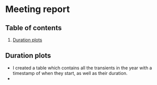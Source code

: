 #   Meeting report

## Table of contents
1. [Duration plots](#duration-plots)

##  Duration plots

- I created a table which contains all the transients in the year with a timestamp of when they start, as well as their duration.
- 